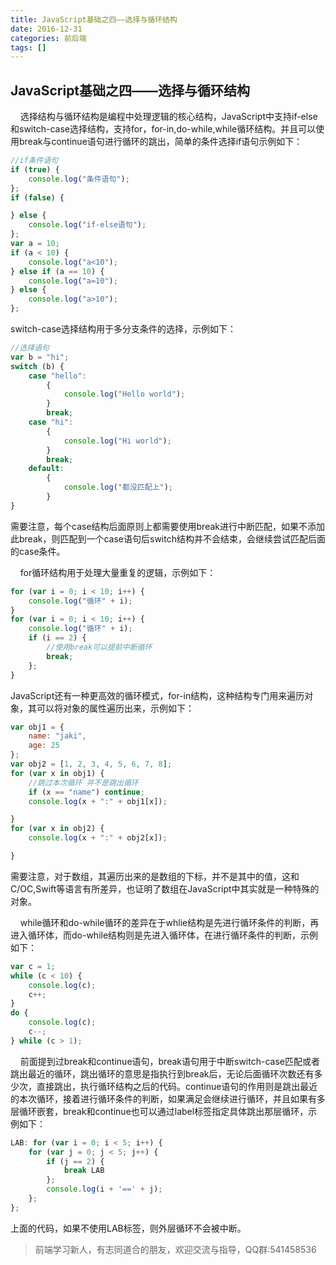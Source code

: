 ```yaml
---
title: JavaScript基础之四——选择与循环结构
date: 2016-12-31
categories: 前后端
tags: []
---
```

## JavaScript基础之四——选择与循环结构

    选择结构与循环结构是编程中处理逻辑的核心结构，JavaScript中支持if-else和switch-case选择结构，支持for，for-in,do-while,while循环结构。并且可以使用break与continue语句进行循环的跳出，简单的条件选择if语句示例如下：

```javascript
//if条件语句
if (true) {
    console.log("条件语句");
};
if (false) {

} else {
    console.log("if-else语句");
};
var a = 10;
if (a < 10) {
    console.log("a<10");
} else if (a == 10) {
    console.log("a=10");
} else {
    console.log("a>10");
};
```

switch-case选择结构用于多分支条件的选择，示例如下：

```javascript
//选择语句
var b = "hi";
switch (b) {
    case "hello":
        {
            console.log("Hello world");
        }
        break;
    case "hi":
        {
            console.log("Hi world");
        }
        break;
    default:
        {
            console.log("都没匹配上");
        }
}
```

需要注意，每个case结构后面原则上都需要使用break进行中断匹配，如果不添加此break，则匹配到一个case语句后switch结构并不会结束，会继续尝试匹配后面的case条件。

    for循环结构用于处理大量重复的逻辑，示例如下：

```javascript
for (var i = 0; i < 10; i++) {
    console.log("循环" + i);
}
for (var i = 0; i < 10; i++) {
    console.log("循环" + i);
    if (i == 2) {
        //使用break可以提前中断循环
        break;
    };
}
```

JavaScript还有一种更高效的循环模式，for-in结构，这种结构专门用来遍历对象，其可以将对象的属性遍历出来，示例如下：

```javascript
var obj1 = {
    name: "jaki",
    age: 25
};
var obj2 = [1, 2, 3, 4, 5, 6, 7, 8];
for (var x in obj1) {
    //跳过本次循环 并不是跳出循环
    if (x == "name") continue;
    console.log(x + ":" + obj1[x]);

}
for (var x in obj2) {
    console.log(x + ":" + obj2[x]);

}
```

需要注意，对于数组，其遍历出来的是数组的下标，并不是其中的值，这和C/OC,Swift等语言有所差异，也证明了数组在JavaScript中其实就是一种特殊的对象。

    while循环和do-while循环的差异在于whlie结构是先进行循环条件的判断，再进入循环体，而do-while结构则是先进入循环体，在进行循环条件的判断，示例如下：

```javascript
var c = 1;
while (c < 10) {
    console.log(c);
    c++;
}
do {
    console.log(c);
    c--;
} while (c > 1);
```

    前面提到过break和continue语句，break语句用于中断switch-case匹配或者跳出最近的循环，跳出循环的意思是指执行到break后，无论后面循环次数还有多少次，直接跳出，执行循环结构之后的代码。continue语句的作用则是跳出最近的本次循环，接着进行循环条件的判断，如果满足会继续进行循环，并且如果有多层循环嵌套，break和continue也可以通过label标签指定具体跳出那层循环，示例如下：

```javascript
LAB: for (var i = 0; i < 5; i++) {
    for (var j = 0; j < 5; j++) {
        if (j == 2) {
            break LAB
        };
        console.log(i + '==' + j);
    };
};
```

上面的代码，如果不使用LAB标签，则外层循环不会被中断。

> 前端学习新人，有志同道合的朋友，欢迎交流与指导，QQ群:541458536
